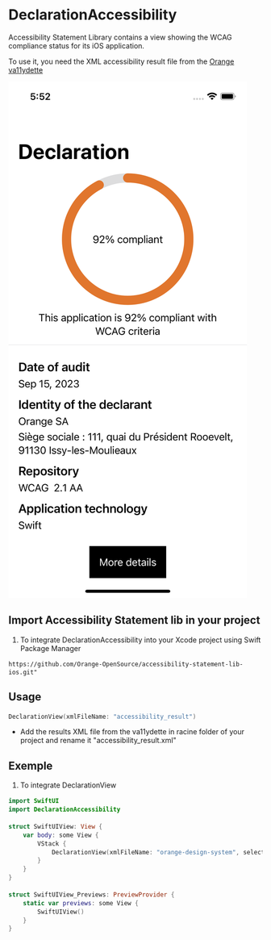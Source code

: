 # DeclarationAccessibility

Accessibility Statement Library contains a view showing the WCAG compliance status for its iOS application.

To use it, you need the XML accessibility result file from the [Orange va11ydette](https://la-va11ydette.orange.com/)

![Accessibility statement screen](preview_accessibility_statement.png)


Import Accessibility Statement lib in your project
------

1. To integrate DeclarationAccessibility into your Xcode project using Swift Package Manager

```
https://github.com/Orange-OpenSource/accessibility-statement-lib-ios.git"
```


Usage
-----
```swift
DeclarationView(xmlFileName: "accessibility_result")
```

* Add the results XML file from the va11ydette in racine folder of your project and rename it "accessibility_result.xml"


Exemple
-----

1. To integrate DeclarationView
```swift
import SwiftUI
import DeclarationAccessibility

struct SwiftUIView: View {
    var body: some View {
        VStack {
            DeclarationView(xmlFileName: "orange-design-system", selectedTheme: .orange)
        }
    }
}

struct SwiftUIView_Previews: PreviewProvider {
    static var previews: some View {
        SwiftUIView()
    }
}
```


